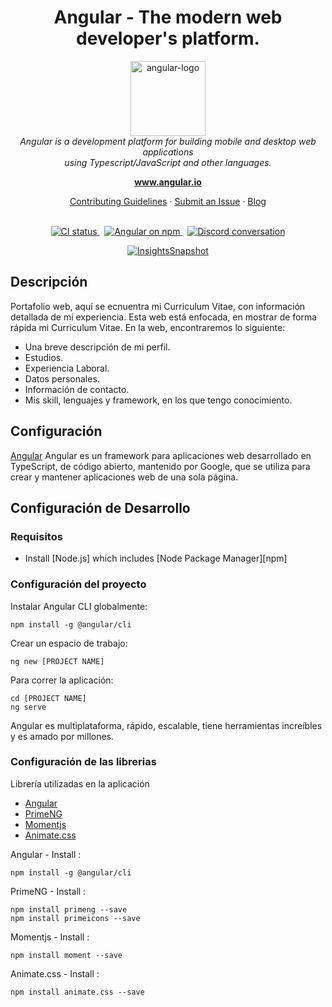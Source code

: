 <h1 align="center">Angular - The modern web developer's platform.</h1>

<p align="center">
  <img src="https://upload.wikimedia.org/wikipedia/commons/c/cf/Angular_full_color_logo.svg" alt="angular-logo" width="120px" height="120px"/>
  <br>
  <i>Angular is a development platform for building mobile and desktop web applications
    <br> using Typescript/JavaScript and other languages.</i>
  <br>
</p>

<p align="center">
  <a href="https://www.angular.io"><strong>www.angular.io</strong></a>
  <br>
</p>

<p align="center">
  <a href="CONTRIBUTING.md">Contributing Guidelines</a>
  ·
  <a href="https://github.com/angular/angular/issues">Submit an Issue</a>
  ·
  <a href="https://blog.angular.io/">Blog</a>
  <br>
  <br>
</p>

<p align="center">
  <a href="https://circleci.com/gh/angular/workflows/angular/tree/main">
    <img src="https://img.shields.io/circleci/build/github/angular/angular/main.svg?logo=circleci&logoColor=fff&label=CircleCI" alt="CI status" />
  </a>&nbsp;
  <a href="https://www.npmjs.com/@angular/core">
    <img src="https://img.shields.io/npm/v/@angular/core.svg?logo=npm&logoColor=fff&label=NPM+package&color=limegreen" alt="Angular on npm" />
  </a>&nbsp;
  <a href="https://discord.gg/angular">
    <img src="https://img.shields.io/discord/463752820026376202.svg?logo=discord&logoColor=fff&label=Discord&color=7389d8" alt="Discord conversation" />
  </a>
</p>

<p align="center">
  <a href="https://app.circleci.com/insights/github/angular/angular/workflows/default_workflow?branch=main">
    <img src="https://dl.circleci.com/insights-snapshot/gh/angular/angular/main/default_workflow/badge.svg" alt="InsightsSnapshot" />
  </a>
</p>

## Descripción

Portafolio web, aquí se ecnuentra mi Curriculum Vitae, con información detallada de mi experiencia. Esta web está enfocada, en mostrar de forma rápida mi Curriculum Vitae.
En la web, encontraremos lo siguiente:
* Una breve descripción de mi perfil.
* Estudios.
* Experiencia Laboral.
* Datos personales.
* Información de contacto.
* Mis skill, lenguajes y framework, en los que tengo conocimiento.

## Configuración

[Angular](https://angular.io) Angular es un framework para aplicaciones web desarrollado en TypeScript, de código abierto, mantenido por Google, que se utiliza para crear y mantener aplicaciones web de una sola página.

## Configuración de Desarrollo

### Requisitos

- Install [Node.js] which includes [Node Package Manager][npm]

### Configuración del proyecto

Instalar Angular CLI globalmente:

```
npm install -g @angular/cli
```

Crear un espacio de trabajo:

```
ng new [PROJECT NAME]
```

Para correr la aplicación:

```
cd [PROJECT NAME]
ng serve
```

Angular es multiplataforma, rápido, escalable, tiene herramientas increíbles y es amado por millones.


### Configuración de las librerias

Librería utilizadas en la aplicación

* [Angular](https://angular.io)
* [PrimeNG](https://www.primefaces.org/primeng/)
* [Momentjs](https://momentjs.com)
* [Animate.css](https://animate.style)


Angular - Install :

```
npm install -g @angular/cli
```

PrimeNG - Install :

```
npm install primeng --save
npm install primeicons --save
```

Momentjs - Install :

```
npm install moment --save
```

Animate.css - Install :

```
npm install animate.css --save
```

